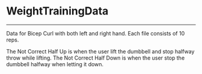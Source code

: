 # WeightTrainingData
-------------------

Data for Bicep Curl with both left and right hand. Each file consists of 10 reps.

The Not Correct Half Up is when the user lift the dumbbell and stop halfway throw while lifting.
The Not Correct Half Down is when the user stop the dumbbell halfway when letting it down.
